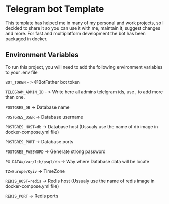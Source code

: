 
# Telegram bot Template

This template has helped me in many of my personal and work projects, so I decided to share it so you can use it with me, maintain it, suggest changes and more. For fast and multiplatform development the bot has been packaged in docker. 


## Environment Variables

To run this project, you will need to add the following environment variables to your .env file

`BOT_TOKEN` - > @BotFather bot token

`TELEGRAM_ADMIN_ID` - > Write here all admins telelgram ids, use , to add more than one.

`POSTGRES_DB` -> Database name

`POSTGRES_USER` -> Database username

`POSTGRES_HOST=db` -> Database host (Ussualy use the name of db image in docker-compose.yml file)

`POSTGRES_PORT` -> Database ports

`POSTGRES_PASSWORD` -> Generate strong password

`PG_DATA=/var/lib/psql/db` -> Way where Database data will be locate

`TZ=Europe/Kyiv` -> TimeZone

`REDIS_HOST=redis` -> Redis host (Ussualy use the name of redis image in docker-compose.yml file)

`REDIS_PORT` -> Redis ports


